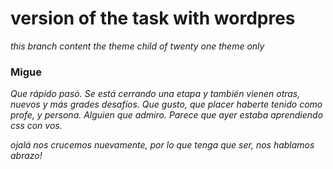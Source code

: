 # version of the task with wordpres
_this branch content the theme child of twenty one theme only_


### Migue
_Que rápido pasó. Se está cerrando una etapa y también vienen otras, nuevos y más grades desafíos. Que gusto, que placer haberte tenido como profe, y persona. Alguien que admiro. Parece que ayer estaba aprendiendo css con vos._

_ojalá nos crucemos nuevamente, por lo que tenga que ser, nos hablamos abrazo!_
